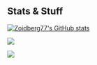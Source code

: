 ## Stats & Stuff

[![Zoidberg77's GitHub stats](https://github-readme-stats-fawn-theta.vercel.app/api?username=zoidberg77&show_icons=true&theme=dark)](https://github.com/zoidberg77/github-readme-stats)

![](https://komarev.com/ghpvc/?username=zoidberg77&color=green)

![](https://hit.yhype.me/github/profile?account_id=17435476)
